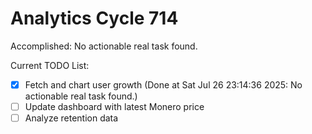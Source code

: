 # Analytics Cycle 714

Accomplished: No actionable real task found.

Current TODO List:

- [x] Fetch and chart user growth  (Done at Sat Jul 26 23:14:36 2025: No actionable real task found.)
- [ ] Update dashboard with latest Monero price
- [ ] Analyze retention data